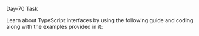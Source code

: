 Day-70 Task

Learn about TypeScript interfaces by using the following guide and coding along with the examples provided in it:

